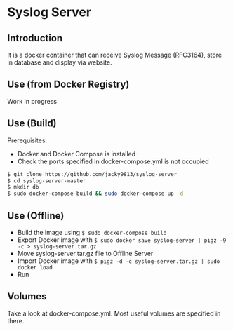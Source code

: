 # Syslog Server

## Introduction
It is a docker container that can receive Syslog Message (RFC3164), store in database and display via website.

## Use (from Docker Registry)
Work in progress

## Use (Build)
Prerequisites:
* Docker and Docker Compose is installed
* Check the ports specified in docker-compose.yml is not occupied
```bash
$ git clone https://github.com/jacky9813/syslog-server
$ cd syslog-server-master
$ mkdir db
$ sudo docker-compose build && sudo docker-compose up -d
```

## Use (Offline)
* Build the image using ```$ sudo docker-compose build```
* Export Docker image with ```$ sudo docker save syslog-server | pigz -9 -c > syslog-server.tar.gz```
* Move syslog-server.tar.gz file to Offline Server
* Import Docker image with ```$ pigz -d -c syslog-server.tar.gz | sudo docker load ```
* Run

## Volumes
Take a look at docker-compose.yml. Most useful volumes are specified in there.